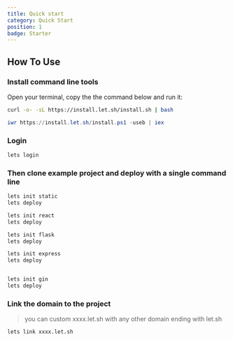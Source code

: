 ```yaml
---
title: Quick start
category: Quick Start
position: 1
badge: Starter
---
```


## How To Use

### Install command line tools

Open your terminal, copy the the command below and run it:

<code-group>
  <code-block label="linux/macOS" active>

```bash
curl -o- -sL https://install.let.sh/install.sh | bash
```

  </code-block>
  <code-block label="Windows">

```powershell
iwr https://install.let.sh/install.ps1 -useb | iex
```

  </code-block>
</code-group>

### Login

```bash
lets login
```

### Then clone example project and deploy with a single command line

<code-group>
  <code-block label="static" active>

```bash
lets init static
lets deploy
```

  </code-block>
  <code-block label="react">

```bash
lets init react
lets deploy
```

  </code-block>
  <code-block label="flask">

```bash
lets init flask
lets deploy
```

  </code-block>
  <code-block label="express">

```bash
lets init express
lets deploy
```

  </code-block>
  <code-block label="gin">

```bash

lets init gin
lets deploy
```

  </code-block>
</code-group>

### Link the domain to the project

> you can custom xxxx.let.sh with any other domain ending with let.sh
> 
```bash
lets link xxxx.let.sh
```

<!--
## Admonitions

:::note
This is a note
:::

:::tip
This is a tip
:::

:::important
This is important
:::

:::caution
This is a caution
:::

:::warning
This is a warning
::: -->
